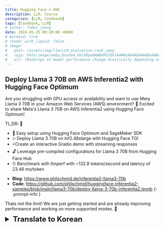 ```yaml
---
title: Hugging Face x AWS
description: LLM, Course
categories: [LLM, Cookbook]
tags: [Cookbook, LLM]
# author: foDev_jeong
date: 2024-05-25 00:20:00 +0800
# mermaid: true
# render_with_liquid: false
# image:
#   path: /assets/img/llm/LLM_evaluation_rank.jpeg
#   lqip: data:image/webp;base64,UklGRpoAAABXRUJQVlA4WAoAAAAQAAAADwAABwAAQUxQSDIAAAARL0AmbZurmr57yyIiqE8oiG0bejIYEQTgqiDA9vqnsUSI6H+oAERp2HZ65qP/VIAWAFZQOCBCAAAA8AEAnQEqEAAIAAVAfCWkAALp8sF8rgRgAP7o9FDvMCkMde9PK7euH5M1m6VWoDXf2FkP3BqV0ZYbO6NA/VFIAAAA
#   alt: [Rankings of model performance change drastically depending on which LLM is used as the judge on KILT-NQ]
---
```



## Deploy Llama 3 70B on AWS Inferentia2 with Hugging Face Optimum

Are you struggling with GPU access or availability and want to use Meta Llama 3 70B in your Amazon Web Services (AWS) environment? 🤔 Excited to share Meta's Llama 3 70B on AWS Inferentia2 using Hugging Face Optimum!

TL;DR: 📌
- 🤗 Easy setup using Hugging Face Optimum and SageMaker SDK
- 🔥 Deploy Llama 3 70B on inf2.48xlarge with Hugging Face TGI
- ⚡Create an interactive Gradio demo with streaming responses
- 🔓 Leverage pre-compiled configurations for Llama 3 70B from Hugging Face Hub
- ⏰ Benchmark with llmperf with ~132.8 tokens/second and latency of 23.46 ms/token

>
- **Blog**: <https://www.philschmid.de/inferentia2-llama3-70b>
- **Code**: <https://github.com/philschmid/huggingface-inferentia2-samples/blob/main/llama3-70b/deploy-llama-3-70b-inferentia2.ipynb>
{: .prompt-info }

Thats not the limit! We are just getting started and are already improving performance and working on more supported modes. 🤗

<details markdown="1">
<summary style= "font-size:24px; line-height:24px; font-weight:bold; cursor:pointer;" > Translate to Korean </summary>

* * * 

## Hugging Face Optimum을 사용하여 AWS Inferentia2에 Llama 3 70B 배포

GPU 액세스 또는 가용성에 어려움을 겪고 있으며 Amazon Web Services (AWS) 환경에서 Meta Llama 3 70B를 사용하고 싶습니까? 🤔 Hugging Face Optimum을 사용하여 AWS Inferentia2에서 Meta의 Llama 3 70B를 공유하게 되어 기쁩니다!

TL입니다. 박사: 📌
- 🤗 Hugging Face Optimum 및 SageMaker SDK를 사용한 간편한 설정
- 🔥 Hugging Face TGI를 사용하여 inf2.48xlarge에 Llama 3 70B를 배포합니다.
- ⚡스트리밍 응답이 포함된 대화형 Gradio 데모 만들기
- 🔓 Hugging Face Hub에서 Llama 3 70B에 대해 사전 컴파일된 구성 활용
- ⏰ ~132.8 토큰/초 및 23.46ms/토큰의 대기 시간으로 llmperf를 사용한 벤치마크

>
- **블로그**: <https://www.philschmid.de/inferentia2-llama3-70b>
- **코드**: <https://github.com/philschmid/huggingface-inferentia2-samples/blob/main/llama3-70b/deploy-llama-3-70b-inferentia2.ipynb>
{: .prompt-info }

그게 한계가 아닙니다! 이제 막 시작했으며 이미 성능을 개선하고 더 많은 지원 모드를 작업하고 있습니다. 🤗

* * *

## Lillys AI 요약 : <https://lilys.ai/digest/681590>

Deploy Llama 3 70B on AWS Inferentia2 with Hugging Face Optimum

### 1.메타의 최신 오픈 LLM 모델, Llama 3에 대한 내용
   - 2024년 4월 발표된 Meta의 최신 오픈 LLM인 Llama 3은 15조 토큰에 대해 훈련되었으며 8천 개 토큰까지 지원하는 컨텍스트 길이 창을 가진 우수한 오픈 LLM 중 하나이다.
   - Meta는 인간 피드백에 대한 강화 학습으로 대화형 모델을 미세 조정했으며 1천만 개 이상의 인간 주석에 대해 적용했다.
   - 해당 블로그에서는 AWS Inferentia2에 Hugging Face Optimum을 통해 Meta-Llama-3-70B-Instruct 모델을 배포하는 방법을 소개한다.
   - Hugging Face LLM Inf2 Container를 사용하여 AWS Inferentia2에 LLM을 쉽게 배포하는 방법, Text Generation Inference 및 Optimum Neuron에 의해 구동되는 새로운 목적지원 추론 컨테이너를 사용한다.
   - 블로그에서는 개발 환경 설정, 새로운 Hugging Face LLM Inf2 DLC 검색, Inferentia2에 Llama 3 70B 배포, 모델로 추론 및 채팅, llmperf를 통한 Inferentia2에서 llama 3 70B 벤치마킹, 청소까지 다룬다. 🚀

### 2.️AWS Inferentia 2 소개
   - AWS Inferentia (Inf2)은 딥러닝 추론 작업을 위한 목적으로 설계된 EC2입니다.
   - Inferentia 2는 AWS Inferentia의 후속 제품으로, 최대 4배 더 높은 처리량 및 최대 10배 낮은 지연 시간을 제공합니다.
   - | 인스턴스 사이즈 | 가속기 | Neuron 코어 | 가속기 메모리 | vCPU | CPU 메모리 | 온디맨드 가격 ($/시간) |
| --- | --- | --- | --- | --- | --- | --- |
| inf2.xlarge | 1 | 2 | 32 | 4 | 16 | 0.76 |
| inf2.8xlarge | 1 | 2 | 32 | 32 | 128 | 1.97 |
| inf2.24xlarge | 6 | 12 | 192 | 96 | 384 | 6.49 |
| inf2.48xlarge | 12 | 24 | 384 | 192 | 768 | 12.98 |
추가로, Inferentia 2는 C++에서 사용자 지정 연산자 및 `FP8`(cFP8)과 같은 새로운 데이터 유형을 지원할 것입니다.

### 3.개발 환경 설정 및 SageMaker 세팅
   - Amazon SageMaker에 Mixtral을 배포하기 위해 `sagemaker` Python SDK를 사용할 것이다.
   - AWS 계정을 구성하고 `sagemaker` Python SDK가 설치되어 있어야 한다.
   - 로컬 환경에서 SageMaker를 사용할 경우 필요한 권한이 부여된 IAM Role에 액세스해야 한다.
   - 권한에 관한 자세한 내용은 [여기](https://docs.aws.amazon.com/sagemaker/latest/dg/sagemaker-roles.html)를 확인할 수 있다.

### 4.️새로운 허깅페이스 LLM Inf2 DLC 검색
   - 새로운 허깅페이스 TGI Neuronx DLC를 사용하여 AWS Inferentia2에서 추론을 실행할 수 있습니다.
   - `sagemaker` SDK의 `get_huggingface_llm_image_uri` 메서드를 사용하여 원하는 `backend`, `session`, `region`, `version`에 기반하여 적절한 허깅페이스 TGI Neuronx DLC URI를 검색할 수 있습니다.
   - 모든 사용 가능한 버전은 [여기](https://github.com/aws/deep-learning-containers/releases?q=tgi+AND+neuronx&expanded=true)에서 확인할 수 있습니다.

~~~python 
# TODO: 발매 시 활성화
from sagemaker.huggingface import get_huggingface_llm_image_uri
 
# llm 이미지 uri 검색
llm_image = get_huggingface_llm_image_uri(
  "huggingface-neuronx",
  version="0.0.22"
)
 
print(f"llm 이미지 uri: {llm_image}")
~~~

### 5.Llama 3 70B를 Inferentia2에 배포
   - 추론 시, AWS Inferentia2는 동적 *모양*을 지원하지 않기 때문에 시퀀스 길이와 배치 사이즈를 사전에 지정해야 함.
   - Inferentia2의 전원을 최대한 활용하기 위해, Llama 3 70B를 포함한 인기 있는 모델에 대한 미리 컴파일된 설정을 담은 neuron 모델 캐시를 만들었다.
   - 이렇게 하면 모델을 직접 컴파일할 필요가 없고 캐시로부터 미리 컴파일된 모델을 사용할 수 있다.
   - Llama 3 70B에 적합한 구성을 찾으려면 Hugging Face Hub에서 확인할 수 있으며, 없는 경우 Optimum CLI를 사용해 직접 컴파일하거나 캐시 저장소에 요청할 수 있다.
   - Llama 3 70B를 Inferentia2에 배포하기 전에 필요한 TGI Neuronx Endpoint 구성을 정의해야 하며, `inf2.48xlarge` 인스턴스 유형을 사용할 것을 권장한다.

### 6.️모델 추론 및 채팅 실행
   - 배포된 엔드포인트에서 *추론을 실행하는 방법*은 세밀하다.
   - 메시지 API를 사용하면 *모델과 대화식으로 상호 작용할 수 있다*.
   - `system`,`assistant`,`user`가 메시지 역할로 정의된다.
   - 모델에서 받은 응답을 그라디오 애플리케이션에 스트리밍하여 *사용자 경험을 향상*시킬 수 있다.
   - 그라디오 앱 `share=True`를 통해 72시간 동안 *모델을 테스트*하고 공유할 수 있다.

### 7.AWS Inferentia2로 Llama 3 70B의 성능 평가 및 벤치마킹
   - Amazon SageMaker에 Llama 3 70B를 성공적으로 배포하고 테스트했다.
   - 이제 모델을 벤치마킹하여 성능을 확인하려고 한다.
   - `sagemaker`를 지원하는 [llmperf](https://github.com/philschmid/llmperf) 포크를 사용할 것이다.
   - `llmperf` 패키지를 설치하고 벤치마크 실행할 예정이다. `5`개의 동시 사용자와 최대 `50`개 요청으로 벤치마크를 진행할 것이다.

### 8.중요: `first-time-to-token` 값의 정확한 측정을 위해서는 벤치마킹을 동일 호스트나 프로덕션 지역에서 실행해야 함.
   - `first-time-to-token`, `latency (ms/token)`, `throughput (tokens/s)`을 측정하는 벤치마크가 진행될 것임.
   - `results` 폴더에서 상세 내용 확인 가능.
   - 이 벤치마크는 유럽에서 시작됐지만 엔드포인트는 us-east-1에서 실행되고 있어 `first-time-to-token` 값에 상당한 영향을 미침.
   - 네트워크 통신을 포함하기 때문에 `first-time-to-token` 값이 영향을 받음.

### 9.Python LLM 성능 테스트 실행 설정
   - 메시지 API를 사용하는 설정을 하고, 'llmperf'에게 메시지 API를 사용 중이라고 알린다.
   - 'token_benchmark_ray.py' 스크립트를 실행할 때 설정은 모델 이름, 'sagemaker' LLM API, 최대 완료 요청 수 50번, 제한 시간 600초, 동시 요청 수 5개, 결과 저장 디렉토리 'results'로 지정한다.

### 10.결과값 파싱 후 깔끔하게 표시
   - 결과값을 *구문 분석*하고 *잘 표시*합니다.
   - summary.json 파일을 읽어 *결과를 출력*합니다.
   - Concurrent requests가 5일 때의 *평균 입력 토큰 길이*, *평균 출력 토큰 길이*, *첫 번째 토큰 완성까지 소요 시간 평균*, *평균 처리량*, *평균 대기 시간*을 출력합니다.

### 11. AWS Inferentia2에서 Llama 370B 벤치마킹 결과
   - 5개의 동시 요청으로 150 토큰 생성 결과
   - AWS Inferentia2에서 Llama 370B를 테스트하고 벤치마킹 성공
   - 벤치마크는 모델 성능의 전체 표현이 아니지만 첫 번째 좋은 지표를 제공
   - 운영중인 모델 사용 시 더 긴 벤치마크를 권장하며, 생산 벤치마크에 더 맞게 수정, 복제본 수를 변경하여 모델을 테스트할 것을 권장

</details>